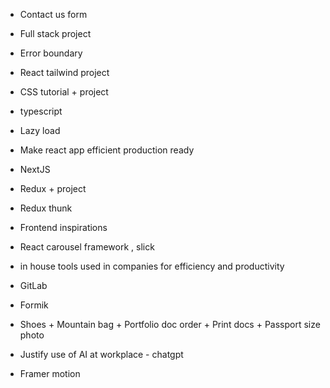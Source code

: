 - Contact us form 

- Full stack project 

- Error boundary 

- React tailwind project 

- CSS tutorial + project 

- typescript 

- Lazy load 

- Make react app efficient production ready 

- NextJS

- Redux + project 

- Redux thunk 

- Frontend inspirations 

- React carousel framework , slick 

- in house tools used in companies for efficiency and productivity

- GitLab

- Formik 

- Shoes + Mountain bag + Portfolio doc order + Print docs + Passport size photo 

- Justify use of AI at workplace - chatgpt 

- Framer motion 